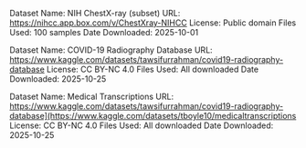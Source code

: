 Dataset Name: NIH ChestX-ray (subset) 
URL: https://nihcc.app.box.com/v/ChestXray-NIHCC 
License: Public domain 
Files Used: 100 samples 
Date Downloaded: 2025-10-01 

Dataset Name: COVID-19 Radiography Database 
URL: https://www.kaggle.com/datasets/tawsifurrahman/covid19-radiography-database
License: CC BY-NC 4.0
Files Used: All downloaded
Date Downloaded: 2025-10-25

Dataset Name: Medical Transcriptions
URL: https://www.kaggle.com/datasets/tawsifurrahman/covid19-radiography-database](https://www.kaggle.com/datasets/tboyle10/medicaltranscriptions
License: CC BY-NC 4.0
Files Used: All downloaded
Date Downloaded: 2025-10-25
